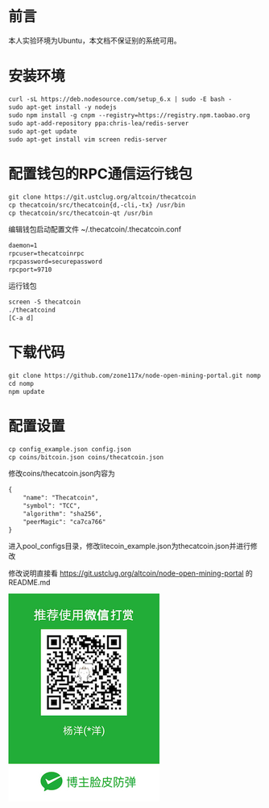 # 前言
本人实验环境为Ubuntu，本文档不保证别的系统可用。

# 安装环境

    curl -sL https://deb.nodesource.com/setup_6.x | sudo -E bash -
    sudo apt-get install -y nodejs
    sudo npm install -g cnpm --registry=https://registry.npm.taobao.org
    sudo apt-add-repository ppa:chris-lea/redis-server
    sudo apt-get update
    sudo apt-get install vim screen redis-server
# 配置钱包的RPC通信运行钱包

    git clone https://git.ustclug.org/altcoin/thecatcoin
    cp thecatcoin/src/thecatcoin{d,-cli,-tx} /usr/bin
    cp thecatcoin/src/thecatcoin-qt /usr/bin
编辑钱包启动配置文件 ~/.thecatcoin/.thecatcoin.conf

    daemon=1
    rpcuser=thecatcoinrpc
    rpcpassword=securepassword
    rpcport=9710
运行钱包

    screen -S thecatcoin
    ./thecatcoind
    [C-a d]
# 下载代码

    git clone https://github.com/zone117x/node-open-mining-portal.git nomp
    cd nomp
    npm update
# 配置设置

    cp config_example.json config.json
    cp coins/bitcoin.json coins/thecatcoin.json
修改coins/thecatcoin.json内容为

    {
        "name": "Thecatcoin",
        "symbol": "TCC",
        "algorithm": "sha256",
        "peerMagic": "ca7ca766"
    }
进入pool_configs目录，修改litecoin_example.json为thecatcoin.json并进行修改

修改说明直接看 https://git.ustclug.org/altcoin/node-open-mining-portal 的README.md

![打赏我](donate.jpg)